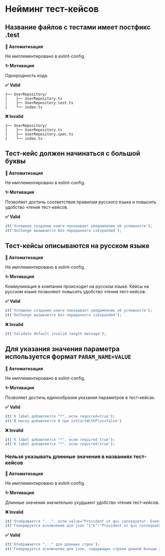 # Нейминг тест-кейсов

## Название файлов с тестами имеет постфикс .test

**🤖 Автоматизация**

Не имплементировано в eslint-config.

**✨ Мотивация**

Однородность кода.

**✅ Valid**

```
├── UserRepository/
|    ├── UserRepository.ts
|    ├── UserRepository.test.ts
|    └── index.ts 
```

**❌ Invalid**

```
├── UserRepository/
|    ├── UserRepository.ts
|    ├── UserRepository.spec.ts
|    └── index.ts 
```

## Тест-кейс должен начинаться с большой буквы

**🤖 Автоматизация**

Не имплементировано в eslint-config.

**✨ Мотивация**

Позволяет достичь соответствия правилам русского языка и повысить удобство чтения тест-кейсов.

**✅ Valid**

```ts
it('Успешное создание книги показывает уведомление об успешности');
it('OnChange вызывается без переданного isExpanded');
```

## Тест-кейсы описываются на русском языке

**🤖 Автоматизация**

Не имплементировано в eslint-config.

**✨ Мотивация**

Коммуникация в компании происходит на русском языке. Кейсы на русском языке позволяют повысить удобство чтения тест-кейсов.

**✅ Valid**

```ts
it('Успешное создание книги показывает уведомление об успешности');
it('OnChange вызывается без переданного isExpanded');
```

**❌ Invalid**

```ts
it('Validate default invalid length message');
```

## Для указания значения параметра используется формат `PARAM_NAME=VALUE`

**🤖 Автоматизация**

Не имплементировано в eslint-config.

**✨ Мотивация**

Позволяет достичь единообразия указания параметров в тест-кейсах.

**✅ Valid**

```ts
it('К label добавляется "*", если required=true');
it('В маску добавляется 8 при isStartWithPlus=false')
```

**❌ Invalid**

```ts
it('К label добавляется "*", если required true');
it('К label добавляется "*", если required:true');
```

### Нельзя указывать длинные значения в названиях тест-кейсов

**🤖 Автоматизация**

Не имплементировано в eslint-config.

**✨ Мотивация**

Длинные значения значительно ухудшают удобство чтения тест-кейсов.

**❌ Invalid**

```ts
it('Отображается "...", если value="Provident ut qui consequatur. Eveniet deserunt et unde numquam. Velit distinctio excepturi deleniti tempora praesentium voluptatem laboriosam accusamus autem. Esse saepe sunt veritatis consequatur officia nihil tempora quisquam necessitatibus. Officia et dolorem."');
it('Генерируется исключение для json "{"k":"Provident ut qui consequatur. Eveniet deserunt et unde numquam. Velit distinctio excepturi deleniti tempora praesentium voluptatem laboriosam accusamus autem. Esse saepe sunt veritatis consequatur officia nihil tempora quisquam necessitatibus. Officia et dolorem."}"');
```

**✅ Valid**

```ts
it('Отображается "..." для длинных строк');
it('Генерируется исключение для json, содержащих строки длиной больше 20 символов')
```
